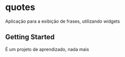 # quotes

Aplicação para a exibição de frases, utilizando widgets

## Getting Started

É um projeto de aprendizado, nada mais
